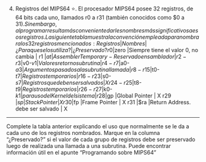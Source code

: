 4. Registros del MIPS64 ⭐.
El procesador MIPS64 posee 32 registros, de 64 bits cada uno, llamados r0 a r31 (también conocidos como $0 a $31).
Sin embargo, al programar resulta más conveniente darles nombres más significativos a esos registros.
La siguiente tabla muestra la convención empleada para nombrar a los 32 registros mencionados:
Registros       |Nombres        |¿Para que se los utiliza?                  |¿Preservado?
r0              |$zero          |Siempre tiene el valor 0, no cambia        |
r1              |$at            |Assembler Temporary -Reservado ensamblador |
r2-r3           |$v0-$v1        |Valores retorno subrutina                  |
r4-r7           |$a0-$a3        |Argumentos pasados a la subrutina llamada  |
r8-r15          |$t0-$t7        |Registros temporarios                      |
r16-r23         |$s0-$s7        |Registros que deben ser salvados           |   X
r24-r25         |$t8-$t9        |Registros temporarios                      |
r26-r27         |$k0-$k1        |para uso del Kernel del sistema            |
r28             |$gp            |Global Pointer                             |   X
r29             |$sp            |Stack Pointer                              |   X
r30             |$fp            |Frame Pointer                              |   X
r31             |$ra            |Return Address. debe ser salvado           |   X
-------------------------------------------------------------------------------------------------------------
Complete la tabla anterior explicando el uso que normalmente se le da a cada uno de los registros nombrados.
Marque en la columna “¿Preservado?” si el valor de cada grupo de registros debe ser preservado luego de realizada
una llamada a una subrutina. Puede encontrar información útil en el apunte “Programando sobre MIPS64”